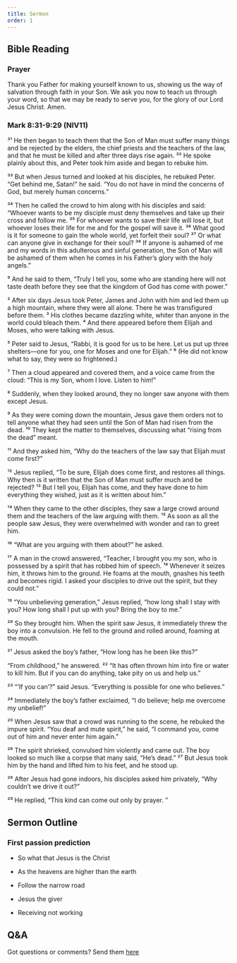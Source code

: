 ```yaml
---
title: Sermon 
order: 1
---
```


## Bible Reading

### Prayer
Thank you Father for making yourself known to us, showing us the way of salvation through faith in your Son. We ask you now to teach us through your word, so that we may be ready to serve you, for the glory of our Lord Jesus Christ. Amen. 

### Mark 8:31-9:29 (NIV11)

³¹ He then began to teach them that the Son of Man must suffer many things and be rejected by the elders, the chief priests and the teachers of the law, and that he must be killed and after three days rise again. ³² He spoke plainly about this, and Peter took him aside and began to rebuke him.

³³ But when Jesus turned and looked at his disciples, he rebuked Peter. “Get behind me, Satan!” he said. “You do not have in mind the concerns of God, but merely human concerns.”

³⁴ Then he called the crowd to him along with his disciples and said: “Whoever wants to be my disciple must deny themselves and take up their cross and follow me. ³⁵ For whoever wants to save their life will lose it, but whoever loses their life for me and for the gospel will save it. ³⁶ What good is it for someone to gain the whole world, yet forfeit their soul? ³⁷ Or what can anyone give in exchange for their soul? ³⁸ If anyone is ashamed of me and my words in this adulterous and sinful generation, the Son of Man will be ashamed of them when he comes in his Father’s glory with the holy angels.”

⁹ And he said to them, “Truly I tell you, some who are standing here will not taste death before they see that the kingdom of God has come with power.”

² After six days Jesus took Peter, James and John with him and led them up a high mountain, where they were all alone. There he was transfigured before them. ³ His clothes became dazzling white, whiter than anyone in the world could bleach them. ⁴ And there appeared before them Elijah and Moses, who were talking with Jesus.

⁵ Peter said to Jesus, “Rabbi, it is good for us to be here. Let us put up three shelters—one for you, one for Moses and one for Elijah.” ⁶ (He did not know what to say, they were so frightened.)

⁷ Then a cloud appeared and covered them, and a voice came from the cloud: “This is my Son, whom I love. Listen to him!”

⁸ Suddenly, when they looked around, they no longer saw anyone with them except Jesus.

⁹ As they were coming down the mountain, Jesus gave them orders not to tell anyone what they had seen until the Son of Man had risen from the dead. ¹⁰ They kept the matter to themselves, discussing what “rising from the dead” meant.

¹¹ And they asked him, “Why do the teachers of the law say that Elijah must come first?”

¹² Jesus replied, “To be sure, Elijah does come first, and restores all things. Why then is it written that the Son of Man must suffer much and be rejected? ¹³ But I tell you, Elijah has come, and they have done to him everything they wished, just as it is written about him.”

¹⁴ When they came to the other disciples, they saw a large crowd around them and the teachers of the law arguing with them. ¹⁵ As soon as all the people saw Jesus, they were overwhelmed with wonder and ran to greet him.

¹⁶ “What are you arguing with them about?” he asked.

¹⁷ A man in the crowd answered, “Teacher, I brought you my son, who is possessed by a spirit that has robbed him of speech. ¹⁸ Whenever it seizes him, it throws him to the ground. He foams at the mouth, gnashes his teeth and becomes rigid. I asked your disciples to drive out the spirit, but they could not.”

¹⁹ “You unbelieving generation,” Jesus replied, “how long shall I stay with you? How long shall I put up with you? Bring the boy to me.”

²⁰ So they brought him. When the spirit saw Jesus, it immediately threw the boy into a convulsion. He fell to the ground and rolled around, foaming at the mouth.

²¹ Jesus asked the boy’s father, “How long has he been like this?”

“From childhood,” he answered. ²² “It has often thrown him into fire or water to kill him. But if you can do anything, take pity on us and help us.”

²³ “‘If you can’?” said Jesus. “Everything is possible for one who believes.”

²⁴ Immediately the boy’s father exclaimed, “I do believe; help me overcome my unbelief!”

²⁵ When Jesus saw that a crowd was running to the scene, he rebuked the impure spirit. “You deaf and mute spirit,” he said, “I command you, come out of him and never enter him again.”

²⁶ The spirit shrieked, convulsed him violently and came out. The boy looked so much like a corpse that many said, “He’s dead.” ²⁷ But Jesus took him by the hand and lifted him to his feet, and he stood up.

²⁸ After Jesus had gone indoors, his disciples asked him privately, “Why couldn’t we drive it out?”

²⁹ He replied, “This kind can come out only by prayer. ”


## Sermon Outline
### First passion prediction
- So what that Jesus is the Christ

- As the heavens are higher than the earth 

- Follow the narrow road 

- Jesus the giver 

- Receiving not working 





## Q&A
Got questions or comments? Send them [here](https://tinyurl.com/SGHACQuestionsAnswers)
